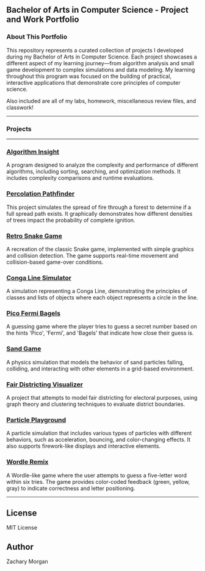 ## Bachelor of Arts in Computer Science - Project and Work Portfolio

### About This Portfolio
This repository represents a curated collection of projects I developed during my Bachelor of Arts in Computer Science. Each project showcases a different aspect of my learning journey—from algorithm analysis and small game development to complex simulations and data modeling. My learning throughout this program was focused on the building of practical, interactive applications that demonstrate core principles of computer science.

Also included are all of my labs, homework, miscellaneous review files, and classwork!

---

### Projects

---

### [**Algorithm Insight**](/1353/projects/algorithm_analysis.py)
A program designed to analyze the complexity and performance of different algorithms, including sorting, searching, and optimization methods. It includes complexity comparisons and runtime evaluations.

### [**Percolation Pathfinder**](/1353/projects/morgan_percolation.py)
This project simulates the spread of fire through a forest to determine if a full spread path exists. It graphically demonstrates how different densities of trees impact the probability of complete ignition.

### [**Retro Snake Game**](/1353/projects/snake.py)
A recreation of the classic Snake game, implemented with simple graphics and collision detection. The game supports real-time movement and collision-based game-over conditions.

### [**Conga Line Simulator**](/1352/projects/morgan_conga_line.py)
A simulation representing a Conga Line, demonstrating the principles of classes and lists of objects where each object represents a circle in the line.

### [**Pico Fermi Bagels**](/1352/projects/morgan_pico_fermi_bagels.py)
A guessing game where the player tries to guess a secret number based on the hints 'Pico', 'Fermi', and 'Bagels' that indicate how close their guess is.

### [**Sand Game**](/1352/projects/morgan_project3part2_sandgame.py)
A physics simulation that models the behavior of sand particles falling, colliding, and interacting with other elements in a grid-based environment.

### [**Fair Districting Visualizer**](/1352/projects/morgan_project5_fair_districting.py)
A project that attempts to model fair districting for electoral purposes, using graph theory and clustering techniques to evaluate district boundaries.

### [**Particle Playground**](/1352/projects/morgan_project6_particles.py)
A particle simulation that includes various types of particles with different behaviors, such as acceleration, bouncing, and color-changing effects. It also supports firework-like displays and interactive elements.

### [**Wordle Remix**](/1352/projects/morgan_wordle.py)
A Wordle-like game where the user attempts to guess a five-letter word within six tries. The game provides color-coded feedback (green, yellow, gray) to indicate correctness and letter positioning.

---

## License
MIT License

## Author
Zachary Morgan
